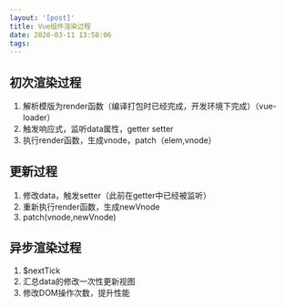```yaml
---
layout: '[post]'
title: Vue组件渲染过程
date: 2020-03-11 13:58:06
tags:
---
```

## 初次渲染过程

1. 解析模版为render函数（编译打包时已经完成，开发环境下完成）（vue-loader）
2. 触发响应式，监听data属性，getter setter
3. 执行render函数，生成vnode，patch（elem,vnode）

<!-- more -->
## 更新过程

1. 修改data，触发setter（此前在getter中已经被监听）
2. 重新执行render函数，生成newVnode
3. patch(vnode,newVnode)

## 异步渲染过程

1. $nextTick
2. 汇总data的修改一次性更新视图
3. 修改DOM操作次数，提升性能


